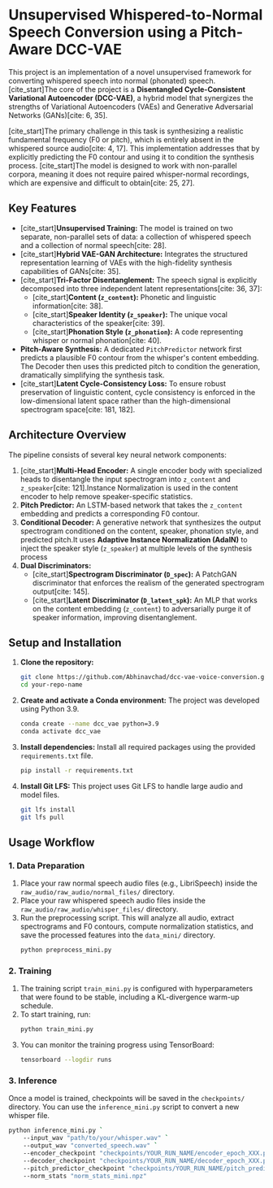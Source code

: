# Unsupervised Whispered-to-Normal Speech Conversion using a Pitch-Aware DCC-VAE

This project is an implementation of a novel unsupervised framework for converting whispered speech into normal (phonated) speech. [cite_start]The core of the project is a **Disentangled Cycle-Consistent Variational Autoencoder (DCC-VAE)**, a hybrid model that synergizes the strengths of Variational Autoencoders (VAEs) and Generative Adversarial Networks (GANs)[cite: 6, 35].

[cite_start]The primary challenge in this task is synthesizing a realistic fundamental frequency (F0 or pitch), which is entirely absent in the whispered source audio[cite: 4, 17]. This implementation addresses that by explicitly predicting the F0 contour and using it to condition the synthesis process. [cite_start]The model is designed to work with non-parallel corpora, meaning it does not require paired whisper-normal recordings, which are expensive and difficult to obtain[cite: 25, 27].

## Key Features

* [cite_start]**Unsupervised Training:** The model is trained on two separate, non-parallel sets of data: a collection of whispered speech and a collection of normal speech[cite: 28].
* [cite_start]**Hybrid VAE-GAN Architecture:** Integrates the structured representation learning of VAEs with the high-fidelity synthesis capabilities of GANs[cite: 35].
* [cite_start]**Tri-Factor Disentanglement:** The speech signal is explicitly decomposed into three independent latent representations[cite: 36, 37]:
    * [cite_start]**Content (`z_content`):** Phonetic and linguistic information[cite: 38].
    * [cite_start]**Speaker Identity (`z_speaker`):** The unique vocal characteristics of the speaker[cite: 39].
    * [cite_start]**Phonation Style (`z_phonation`):** A code representing whisper or normal phonation[cite: 40].
* **Pitch-Aware Synthesis:** A dedicated `PitchPredictor` network first predicts a plausible F0 contour from the whisper's content embedding. The Decoder then uses this predicted pitch to condition the generation, dramatically simplifying the synthesis task.
* [cite_start]**Latent Cycle-Consistency Loss:** To ensure robust preservation of linguistic content, cycle consistency is enforced in the low-dimensional latent space rather than the high-dimensional spectrogram space[cite: 181, 182].

## Architecture Overview

The pipeline consists of several key neural network components:

1.  [cite_start]**Multi-Head Encoder:** A single encoder body with specialized heads to disentangle the input spectrogram into `z_content` and `z_speaker`[cite: 121].Instance Normalization is used in the content encoder to help remove speaker-specific statistics.
2.  **Pitch Predictor:** An LSTM-based network that takes the `z_content` embedding and predicts a corresponding F0 contour.
3.  **Conditional Decoder:** A generative network that synthesizes the output spectrogram conditioned on the content, speaker, phonation style, and predicted pitch.It uses **Adaptive Instance Normalization (AdaIN)** to inject the speaker style (`z_speaker`) at multiple levels of the synthesis process
4.  **Dual Discriminators:**
    * [cite_start]**Spectrogram Discriminator (`D_spec`):** A PatchGAN discriminator that enforces the realism of the generated spectrogram output[cite: 145].
    * [cite_start]**Latent Discriminator (`D_latent_spk`):** An MLP that works on the content embedding (`z_content`) to adversarially purge it of speaker information, improving disentanglement.

## Setup and Installation

1.  **Clone the repository:**
    ```bash
    git clone https://github.com/Abhinavchad/dcc-vae-voice-conversion.git
    cd your-repo-name
    ```

2.  **Create and activate a Conda environment:** The project was developed using Python 3.9.
    ```bash
    conda create --name dcc_vae python=3.9
    conda activate dcc_vae
    ```

3.  **Install dependencies:** Install all required packages using the provided `requirements.txt` file.
    ```bash
    pip install -r requirements.txt
    ```
4.  **Install Git LFS:** This project uses Git LFS to handle large audio and model files.
    ```bash
    git lfs install
    git lfs pull
    ```

## Usage Workflow

### 1. Data Preparation

1.  Place your raw normal speech audio files (e.g., LibriSpeech) inside the `raw_audio/raw_audio/normal_files/` directory.
2.  Place your raw whispered speech audio files inside the `raw_audio/raw_audio/whisper_files/` directory.
3.  Run the preprocessing script. This will analyze all audio, extract spectrograms and F0 contours, compute normalization statistics, and save the processed features into the `data_mini/` directory.
    ```bash
    python preprocess_mini.py
    ```

### 2. Training

1.  The training script `train_mini.py` is configured with hyperparameters that were found to be stable, including a KL-divergence warm-up schedule.
2.  To start training, run:
    ```bash
    python train_mini.py
    ```
3.  You can monitor the training progress using TensorBoard:
    ```bash
    tensorboard --logdir runs
    ```

### 3. Inference

Once a model is trained, checkpoints will be saved in the `checkpoints/` directory. You can use the `inference_mini.py` script to convert a new whisper file.

```bash
python inference_mini.py `
    --input_wav "path/to/your/whisper.wav" `
    --output_wav "converted_speech.wav" `
    --encoder_checkpoint "checkpoints/YOUR_RUN_NAME/encoder_epoch_XXX.pth" `
    --decoder_checkpoint "checkpoints/YOUR_RUN_NAME/decoder_epoch_XXX.pth" `
    --pitch_predictor_checkpoint "checkpoints/YOUR_RUN_NAME/pitch_predictor_epoch_XXX.pth" `
    --norm_stats "norm_stats_mini.npz"
```
